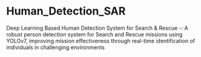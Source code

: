 # Human_Detection_SAR
Deep Learning Based Human Detection System for Search &amp; Rescue  -:  A robust person detection system for Search and Rescue missions using YOLOv7, improving mission effectiveness through real-time identification of individuals in challenging environments
